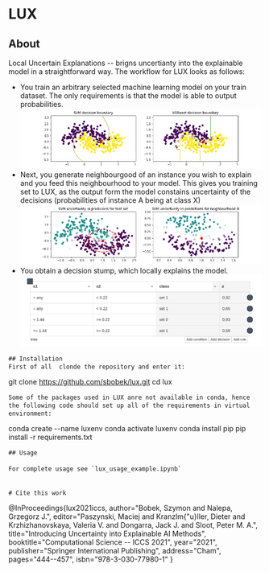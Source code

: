 # LUX
## About
Local Uncertain Explanations -- brigns uncertianty into the explainable model in a straightforward way.
The workflow for LUX looks as follows:
  - You train an arbitrary selected machine learning model on your train dataset. The only requirements is that the model is able to output probabilities.
  ![](./decbound-point.png)
  - Next, you generate neighbourgood of an instance you wish to explain and you feed this neighbourhood to your model. This gives you training set to LUX, as the output form the model constains uncertainty of the decisions (probabilities of instance A being at class X)
  ![](./neighbourhood.png)
  - You obtain a decision stump, which locally explains the model.
  ![](./hmrp.png)


```
## Installation
First of all  clonde the repository and enter it:
```
git clone https://github.com/sbobek/lux.git
cd lux
```
Some of the packages used in LUX anre not available in conda, hence the following code should set up all of the requirements in virtual environment:

```
conda create --name luxenv
conda activate luxenv
conda install pip
pip install -r requirements.txt
```
## Usage

For complete usage see `lux_usage_example.ipynb`


# Cite this work

```
@InProceedings{lux2021iccs,
  author="Bobek, Szymon
  and Nalepa, Grzegorz J.",
  editor="Paszynski, Maciej
  and Kranzlm{\"u}ller, Dieter
  and Krzhizhanovskaya, Valeria V.
  and Dongarra, Jack J.
  and Sloot, Peter M. A.",
  title="Introducing Uncertainty into Explainable AI Methods",
  booktitle="Computational Science -- ICCS 2021",
  year="2021",
  publisher="Springer International Publishing",
  address="Cham",
  pages="444--457",
  isbn="978-3-030-77980-1"
}
